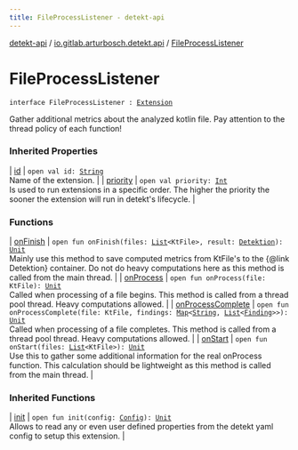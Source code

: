 ```yaml
---
title: FileProcessListener - detekt-api
---
```


[detekt-api](../../index.html) / [io.gitlab.arturbosch.detekt.api](../index.html) / [FileProcessListener](./index.html)

# FileProcessListener

`interface FileProcessListener : `[`Extension`](../-extension/index.html)

Gather additional metrics about the analyzed kotlin file.
Pay attention to the thread policy of each function!

### Inherited Properties

| [id](../-extension/id.html) | `open val id: `[`String`](https://kotlinlang.org/api/latest/jvm/stdlib/kotlin/-string/index.html)<br>Name of the extension. |
| [priority](../-extension/priority.html) | `open val priority: `[`Int`](https://kotlinlang.org/api/latest/jvm/stdlib/kotlin/-int/index.html)<br>Is used to run extensions in a specific order. The higher the priority the sooner the extension will run in detekt's lifecycle. |

### Functions

| [onFinish](on-finish.html) | `open fun onFinish(files: `[`List`](https://kotlinlang.org/api/latest/jvm/stdlib/kotlin.collections/-list/index.html)`<KtFile>, result: `[`Detektion`](../-detektion/index.html)`): `[`Unit`](https://kotlinlang.org/api/latest/jvm/stdlib/kotlin/-unit/index.html)<br>Mainly use this method to save computed metrics from KtFile's to the {@link Detektion} container. Do not do heavy computations here as this method is called from the main thread. |
| [onProcess](on-process.html) | `open fun onProcess(file: KtFile): `[`Unit`](https://kotlinlang.org/api/latest/jvm/stdlib/kotlin/-unit/index.html)<br>Called when processing of a file begins. This method is called from a thread pool thread. Heavy computations allowed. |
| [onProcessComplete](on-process-complete.html) | `open fun onProcessComplete(file: KtFile, findings: `[`Map`](https://kotlinlang.org/api/latest/jvm/stdlib/kotlin.collections/-map/index.html)`<`[`String`](https://kotlinlang.org/api/latest/jvm/stdlib/kotlin/-string/index.html)`, `[`List`](https://kotlinlang.org/api/latest/jvm/stdlib/kotlin.collections/-list/index.html)`<`[`Finding`](../-finding/index.html)`>>): `[`Unit`](https://kotlinlang.org/api/latest/jvm/stdlib/kotlin/-unit/index.html)<br>Called when processing of a file completes. This method is called from a thread pool thread. Heavy computations allowed. |
| [onStart](on-start.html) | `open fun onStart(files: `[`List`](https://kotlinlang.org/api/latest/jvm/stdlib/kotlin.collections/-list/index.html)`<KtFile>): `[`Unit`](https://kotlinlang.org/api/latest/jvm/stdlib/kotlin/-unit/index.html)<br>Use this to gather some additional information for the real onProcess function. This calculation should be lightweight as this method is called from the main thread. |

### Inherited Functions

| [init](../-extension/init.html) | `open fun init(config: `[`Config`](../-config/index.html)`): `[`Unit`](https://kotlinlang.org/api/latest/jvm/stdlib/kotlin/-unit/index.html)<br>Allows to read any or even user defined properties from the detekt yaml config to setup this extension. |

